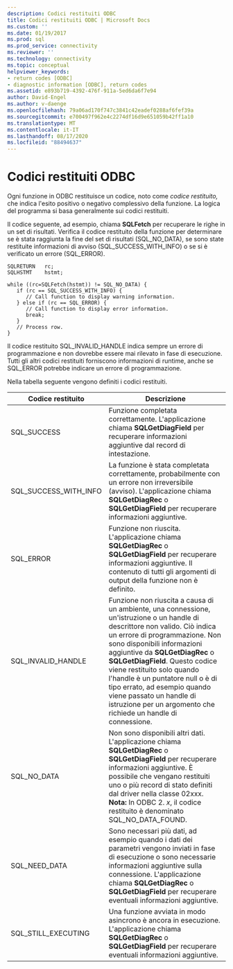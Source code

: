 ```yaml
---
description: Codici restituiti ODBC
title: Codici restituiti ODBC | Microsoft Docs
ms.custom: ''
ms.date: 01/19/2017
ms.prod: sql
ms.prod_service: connectivity
ms.reviewer: ''
ms.technology: connectivity
ms.topic: conceptual
helpviewer_keywords:
- return codes [ODBC]
- diagnostic information [ODBC], return codes
ms.assetid: e893b719-4392-476f-911a-5ed6da6f7e94
author: David-Engel
ms.author: v-daenge
ms.openlocfilehash: 79a06ad170f747c3841c42eadef0288af6fef39a
ms.sourcegitcommit: e700497f962e4c2274df16d9e651059b42ff1a10
ms.translationtype: MT
ms.contentlocale: it-IT
ms.lasthandoff: 08/17/2020
ms.locfileid: "88494637"
---
```

# <a name="return-codes-odbc"></a>Codici restituiti ODBC
Ogni funzione in ODBC restituisce un codice, noto come *codice restituito,* che indica l'esito positivo o negativo complessivo della funzione. La logica del programma si basa generalmente sui codici restituiti.  
  
 Il codice seguente, ad esempio, chiama **SQLFetch** per recuperare le righe in un set di risultati. Verifica il codice restituito della funzione per determinare se è stata raggiunta la fine del set di risultati (SQL_NO_DATA), se sono state restituite informazioni di avviso (SQL_SUCCESS_WITH_INFO) o se si è verificato un errore (SQL_ERROR).  
  
```  
SQLRETURN   rc;  
SQLHSTMT    hstmt;  
  
while ((rc=SQLFetch(hstmt)) != SQL_NO_DATA) {  
   if (rc == SQL_SUCCESS_WITH_INFO) {  
      // Call function to display warning information.  
   } else if (rc == SQL_ERROR) {  
      // Call function to display error information.  
      break;  
   }  
   // Process row.  
}  
```  
  
 Il codice restituito SQL_INVALID_HANDLE indica sempre un errore di programmazione e non dovrebbe essere mai rilevato in fase di esecuzione. Tutti gli altri codici restituiti forniscono informazioni di runtime, anche se SQL_ERROR potrebbe indicare un errore di programmazione.  
  
 Nella tabella seguente vengono definiti i codici restituiti.  
  
|Codice restituito|Descrizione|  
|-----------------|-----------------|  
|SQL_SUCCESS|Funzione completata correttamente. L'applicazione chiama **SQLGetDiagField** per recuperare informazioni aggiuntive dal record di intestazione.|  
|SQL_SUCCESS_WITH_INFO|La funzione è stata completata correttamente, probabilmente con un errore non irreversibile (avviso). L'applicazione chiama **SQLGetDiagRec** o **SQLGetDiagField** per recuperare informazioni aggiuntive.|  
|SQL_ERROR|Funzione non riuscita. L'applicazione chiama **SQLGetDiagRec** o **SQLGetDiagField** per recuperare informazioni aggiuntive. Il contenuto di tutti gli argomenti di output della funzione non è definito.|  
|SQL_INVALID_HANDLE|Funzione non riuscita a causa di un ambiente, una connessione, un'istruzione o un handle di descrittore non valido. Ciò indica un errore di programmazione. Non sono disponibili informazioni aggiuntive da **SQLGetDiagRec** o **SQLGetDiagField**. Questo codice viene restituito solo quando l'handle è un puntatore null o è di tipo errato, ad esempio quando viene passato un handle di istruzione per un argomento che richiede un handle di connessione.|  
|SQL_NO_DATA|Non sono disponibili altri dati. L'applicazione chiama **SQLGetDiagRec** o **SQLGetDiagField** per recuperare informazioni aggiuntive. È possibile che vengano restituiti uno o più record di stato definiti dal driver nella classe 02xxx. **Nota:**  In ODBC 2. *x*, il codice restituito è denominato SQL_NO_DATA_FOUND.|  
|SQL_NEED_DATA|Sono necessari più dati, ad esempio quando i dati dei parametri vengono inviati in fase di esecuzione o sono necessarie informazioni aggiuntive sulla connessione. L'applicazione chiama **SQLGetDiagRec** o **SQLGetDiagField** per recuperare eventuali informazioni aggiuntive.|  
|SQL_STILL_EXECUTING|Una funzione avviata in modo asincrono è ancora in esecuzione. L'applicazione chiama **SQLGetDiagRec** o **SQLGetDiagField** per recuperare eventuali informazioni aggiuntive.|
